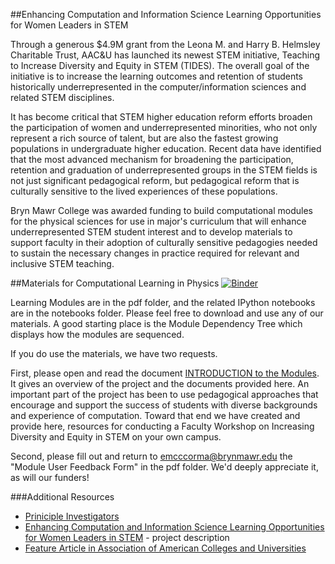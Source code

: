 ##Enhancing Computation and Information Science Learning Opportunities for Women Leaders in STEM

Through a generous $4.9M grant from the Leona M. and Harry B. Helmsley Charitable Trust, AAC&U has launched its newest STEM initiative, Teaching to Increase Diversity and Equity in STEM (TIDES). The overall goal of the initiative is to increase the learning outcomes and retention of students historically underrepresented in the computer/information sciences and related STEM disciplines.  

It has become critical that STEM higher education reform efforts broaden the participation of women and underrepresented minorities, who not only represent a rich source of talent, but are also the fastest growing populations in undergraduate higher education. Recent data have identified that the most advanced mechanism for broadening the participation, retention and graduation of underrepresented groups in the STEM fields is not just significant pedagogical reform, but pedagogical reform that is culturally sensitive to the lived experiences of these populations. 

Bryn Mawr College was awarded funding to build computational modules for the physical sciences for use in major's curriculum that will enhance underrepresented STEM student interest and to develop materials to support faculty in their adoption of culturally sensitive pedagogies needed to sustain the necessary changes in practice required for relevant and inclusive STEM teaching.

##Materials for Computational Learning in Physics
[![Binder](http://mybinder.org/badge.svg)](http://mybinder.org/repo/BrynMawrCollege/TIDES)

Learning Modules are in the pdf folder, and the related IPython notebooks are in the notebooks folder. Please feel free to download and use any of our materials. A good starting place is the Module Dependency Tree which displays how the modules are sequenced. 

If you do use the materials, we have two requests. 

First, please open and read the document [INTRODUCTION to the Modules](https://github.com/BrynMawrCollege/TIDES/raw/master/pdf/INTRODUCTION_to_the_Modules.pdf). It gives an overview of the project and the documents provided here. An important part of the project has been to use pedagogical approaches that encourage and support the success of students with diverse backgrounds and experience of computation.  Toward that end we have created and provide here, resources for conducting a Faculty Workshop on Increasing Diversity and Equity in STEM on your own campus.

Second, please fill out and return to emcccorma@brynmawr.edu the "Module User Feedback Form" in the pdf folder. We'd deeply appreciate it, as will our funders!

###Additional Resources

* [Priniciple Investigators](http://blendedlearning.blogs.brynmawr.edu/category/tides-team/)
* [Enhancing Computation and Information Science Learning Opportunities for Women Leaders in STEM](http://blendedlearning.blogs.brynmawr.edu/tides/) - project description
* [Feature Article in Association of American Colleges and Universities](https://www.aacu.org/diversitydemocracy/2015/spring/mack)
